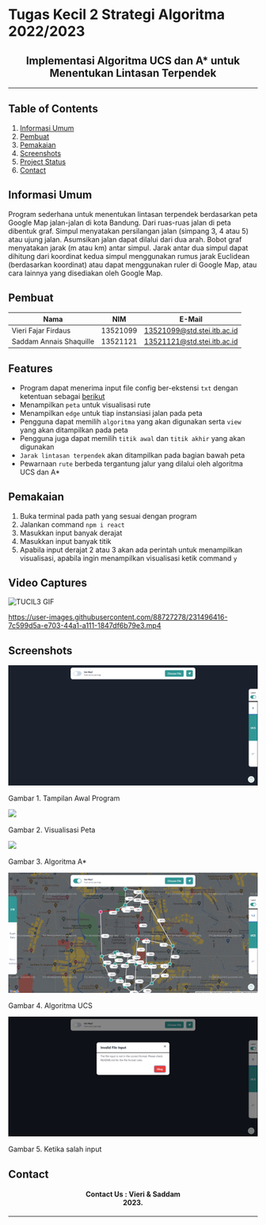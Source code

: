 # Tugas Kecil 2 Strategi Algoritma 2022/2023
<h2 align="center">
  Implementasi Algoritma UCS dan A* untuk Menentukan Lintasan Terpendek<br/>
</h2>
<hr>

## Table of Contents
1. [Informasi Umum](#general-information)
2. [Pembuat](#creator-information)
3. [Pemakaian](#usage)
4. [Screenshots](#screenshots)
5. [Project Status](#project-status)
6. [Contact](#contact)

<a name="general-information"></a>

## Informasi Umum 
Program sederhana untuk menentukan lintasan terpendek berdasarkan peta Google Map jalan-jalan di kota Bandung. Dari ruas-ruas jalan di peta dibentuk graf. Simpul menyatakan persilangan jalan (simpang 3, 4 atau 5) atau ujung jalan. Asumsikan jalan dapat dilalui dari dua arah. Bobot graf menyatakan jarak (m atau km) antar simpul. Jarak antar dua simpul dapat dihitung dari koordinat kedua simpul menggunakan rumus jarak Euclidean (berdasarkan koordinat) atau dapat menggunakan ruler di Google Map, atau cara lainnya yang disediakan oleh Google Map.


<a name="creator-information"></a>

## Pembuat

| Nama                        | NIM      | E-Mail                      |
| --------------------------- | -------- | --------------------------- |
| Vieri Fajar Firdaus         | 13521099 | 13521099@std.stei.itb.ac.id |
| Saddam Annais Shaquille     | 13521121 | 13521121@std.stei.itb.ac.id |

<a name="features"></a>

## Features
- Program dapat menerima input file config ber-ekstensi `txt` dengan ketentuan sebagai <a href=""> berikut</a>
- Menampilkan `peta` untuk visualisasi rute
- Menampilkan `edge` untuk tiap instansiasi jalan pada peta
- Pengguna dapat memilih `algoritma` yang akan digunakan serta `view` yang akan ditampilkan pada peta
- Pengguna juga dapat memilih `titik awal` dan `titik akhir` yang akan digunakan
- `Jarak lintasan terpendek` akan ditampilkan pada bagian bawah peta
- Pewarnaan `rute` berbeda tergantung jalur yang dilalui oleh algoritma UCS dan A*

<a name="usage"></a>

## Pemakaian
1. Buka terminal pada path yang sesuai dengan program
3. Jalankan command `npm i react`
4. Masukkan input banyak derajat
5. Masukkan input banyak titik 
6. Apabila input derajat 2 atau 3 akan ada perintah untuk menampilkan visualisasi, apabila ingin menampilkan visualisasi ketik command `y`


## Video Captures
![TUCIL3 GIF](https://github.com/vierifirdaus/Tucil3_13521099_13521121/blob/main/doc/1.gif?raw=true)


https://user-images.githubusercontent.com/88727278/231496416-7c599d5a-e703-44a1-a111-1847df6b79e3.mp4


## Screenshots
<p>
  <img src="/doc/AWAL.png/">
  <p>Gambar 1. Tampilan Awal Program</p>
  <nl>
  <img src=" src="/doc/2.png/">
  <p>Gambar 2. Visualisasi Peta</p>
  <nl>
  <img src="/doc/ASTAR.png/">
  <p>Gambar 3. Algoritma A*</p>
  <nl>
  <img src="/doc/3.png/">
  <p>Gambar 4. Algoritma UCS</p>
  <nl>
  <img src="/doc/salahinput.png/">
  <p>Gambar 5. Ketika salah input</p>
  <nl>
</p>



<a name="contact"></a>

## Contact
<h4 align="center">
  Contact Us : Vieri & Saddam<br/>
  2023.
</h4>
<hr>
